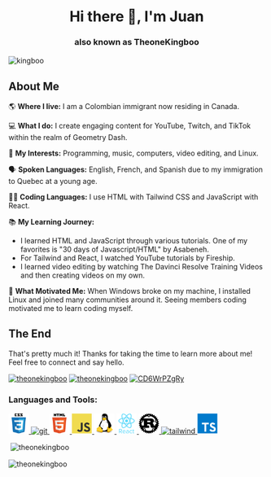 <h1 align="center">Hi there 👋, I'm Juan</h1>
<h3 align="center">also known as TheoneKingboo</h3>
<img align="center" alt="kingboo" src="https://cdn.discordapp.com/attachments/908482825358020608/1193296630523379853/BigNormalKingboo.png?ex=65ac3317&is=6599be17&hm=08e737230980e49323d0243bcfb325c15e660acadffbdc010e677f0146dd1531&">

## About Me

🌎 **Where I live:** I am a Colombian immigrant now residing in Canada.

💻 **What I do:** I create engaging content for YouTube, Twitch, and TikTok within the realm of Geometry Dash.

🎯 **My Interests:** Programming, music, computers, video editing, and Linux.

🗣️ **Spoken Languages:** English, French, and Spanish due to my immigration to Quebec at a young age.

👨‍💻 **Coding Languages:** I use HTML with Tailwind CSS and JavaScript with React.

📚 **My Learning Journey:**

- I learned HTML and JavaScript through various tutorials. One of my favorites is "30 days of Javascript/HTML" by Asabeneh.
- For Tailwind and React, I watched YouTube tutorials by Fireship.
- I learned video editing by watching The Davinci Resolve Training Videos and then creating videos on my own.

🌟 **What Motivated Me:** When Windows broke on my machine, I installed Linux and joined many communities around it. Seeing members coding motivated me to learn coding myself.

## The End

That's pretty much it! Thanks for taking the time to learn more about me! Feel free to connect and say hello.

<p align="left">
<a href="https://twitter.com/theonekingboo" target="blank"><img align="center" src="https://raw.githubusercontent.com/rahuldkjain/github-profile-readme-generator/master/src/images/icons/Social/twitter.svg" alt="theonekingboo" height="30" width="40" /></a>
<a href="https://www.youtube.com/@theonekingboo" target="blank"><img align="center" src="https://raw.githubusercontent.com/rahuldkjain/github-profile-readme-generator/master/src/images/icons/Social/youtube.svg" alt="theonekingboo" height="30" width="40" /></a>
<a href="https://discord.gg/CD6WrPZgRy" target="blank"><img align="center" src="https://raw.githubusercontent.com/rahuldkjain/github-profile-readme-generator/master/src/images/icons/Social/discord.svg" alt="CD6WrPZgRy" height="30" width="40" /></a>
</p>

<h3 align="left">Languages and Tools:</h3>
<p align="left"> <a href="https://www.w3schools.com/css/" target="_blank" rel="noreferrer"> <img src="https://raw.githubusercontent.com/devicons/devicon/master/icons/css3/css3-original-wordmark.svg" alt="css3" width="40" height="40"/> </a> <a href="https://git-scm.com/" target="_blank" rel="noreferrer"> <img src="https://www.vectorlogo.zone/logos/git-scm/git-scm-icon.svg" alt="git" width="40" height="40"/> </a> <a href="https://www.w3.org/html/" target="_blank" rel="noreferrer"> <img src="https://raw.githubusercontent.com/devicons/devicon/master/icons/html5/html5-original-wordmark.svg" alt="html5" width="40" height="40"/> </a> <a href="https://developer.mozilla.org/en-US/docs/Web/JavaScript" target="_blank" rel="noreferrer"> <img src="https://raw.githubusercontent.com/devicons/devicon/master/icons/javascript/javascript-original.svg" alt="javascript" width="40" height="40"/> </a> <a href="https://www.linux.org/" target="_blank" rel="noreferrer"> <img src="https://raw.githubusercontent.com/devicons/devicon/master/icons/linux/linux-original.svg" alt="linux" width="40" height="40"/> </a> <a href="https://reactjs.org/" target="_blank" rel="noreferrer"> <img src="https://raw.githubusercontent.com/devicons/devicon/master/icons/react/react-original-wordmark.svg" alt="react" width="40" height="40"/> </a> <a href="https://www.rust-lang.org" target="_blank" rel="noreferrer"> <img src="https://raw.githubusercontent.com/devicons/devicon/master/icons/rust/rust-plain.svg" alt="rust" width="40" height="40"/> </a> <a href="https://tailwindcss.com/" target="_blank" rel="noreferrer"> <img src="https://www.vectorlogo.zone/logos/tailwindcss/tailwindcss-icon.svg" alt="tailwind" width="40" height="40"/> </a> <a href="https://www.typescriptlang.org/" target="_blank" rel="noreferrer"> <img src="https://raw.githubusercontent.com/devicons/devicon/master/icons/typescript/typescript-original.svg" alt="typescript" width="40" height="40"/> </a> </p>

<p>&nbsp;<img align="center" src="https://github-readme-stats.vercel.app/api?username=theonekingboo&show_icons=true&locale=en" alt="theonekingboo" /></p>

<p><img align="center" src="https://github-readme-streak-stats.herokuapp.com/?user=theonekingboo&" alt="theonekingboo" /></p>
